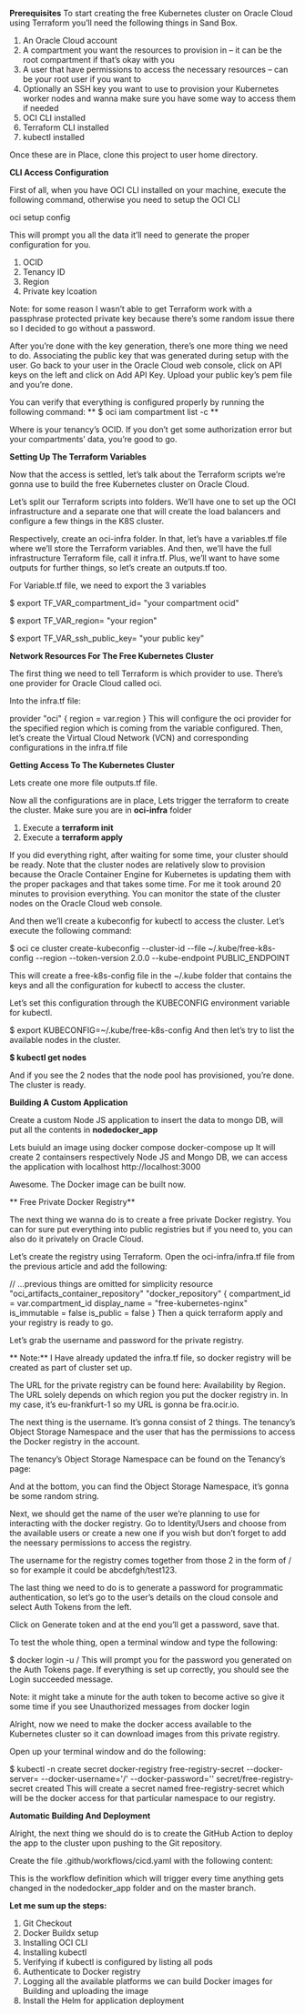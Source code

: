 **Prerequisites**
To start creating the free Kubernetes cluster on Oracle Cloud using Terraform you’ll need the following things in Sand Box.

1) An Oracle Cloud account
2) A compartment you want the resources to provision in – it can be the root compartment if that’s okay with you
3) A user that have permissions to access the necessary resources – can be your root user if you want to
4) Optionally an SSH key you want to use to provision your Kubernetes worker nodes and wanna make sure you have some way to access them if needed
5) OCI CLI installed
6) Terraform CLI installed
7) kubectl installed

Once these are in Place, clone this project to user home directory.

**CLI Access Configuration**

First of all, when you have OCI CLI installed on your machine, execute the following command, otherwise you need to setup the OCI CLI

oci setup config

This will prompt you all the data it’ll need to generate the proper configuration for you.
1) OCID
2) Tenancy ID
3) Region 
4) Private key lcoation

Note: for some reason I wasn’t able to get Terraform work with a passphrase protected private key because there’s some random issue there so I decided to go without a password.

After you’re done with the key generation, there’s one more thing we need to do. Associating the public key that was generated during setup with the user. Go back to your user in the Oracle Cloud web console, click on API keys on the left and click on Add API Key. Upload your public key’s pem file and you’re done.

You can verify that everything is configured properly by running the following command:
**
$ oci iam compartment list -c <tenancy-ocid>**

Where <tenancy-ocid> is your tenancy’s OCID. If you don’t get some authorization error but your compartments’ data, you’re good to go.

**Setting Up The Terraform Variables**
 
Now that the access is settled, let’s talk about the Terraform scripts we’re gonna use to build the free Kubernetes cluster on Oracle Cloud.

Let’s split our Terraform scripts into folders. We’ll have one to set up the OCI infrastructure and a separate one that will create the load balancers and configure a few things in the K8S cluster.

Respectively, create an oci-infra folder. In that, let’s have a variables.tf file where we’ll store the Terraform variables. And then, we’ll have the full infrastructure Terraform file, call it infra.tf. Plus, we’ll want to have some outputs for further things, so let’s create an outputs.tf too.
 
  For Variable.tf file, we need to export the 3 variables
  
$ export TF_VAR_compartment_id= "your compartment ocid"
 
$ export TF_VAR_region= "your region"
 
$ export TF_VAR_ssh_public_key= "your public key"
 
  
**Network Resources For The Free Kubernetes Cluster**
 
The first thing we need to tell Terraform is which provider to use. There’s one provider for Oracle Cloud called oci.

Into the infra.tf file:

provider "oci" {
  region = var.region
}
This will configure the oci provider for the specified region which is coming from the variable configured.
Then, let’s create the Virtual Cloud Network (VCN) and corresponding configurations in the infra.tf file
 
**Getting Access To The Kubernetes Cluster**

  Lets create one more file outputs.tf file.
  
  Now all the configurations are in place, Lets trigger the terraform to create the cluster. Make sure you are in **oci-infra** folder
  
1) Execute a **terraform init**
2) Execute a **terraform apply**

 If you did everything right, after waiting for some time, your cluster should be ready. Note that the cluster nodes are relatively slow to provision because the Oracle Container Engine for Kubernetes is updating them with the proper packages and that takes some time. For me it took around 20 minutes to provision everything. You can monitor the state of the cluster nodes on the Oracle Cloud web console.
 
  And then we’ll create a kubeconfig for kubectl to access the cluster. Let’s execute the following command:

$ oci ce cluster create-kubeconfig --cluster-id <cluster OCID> --file ~/.kube/free-k8s-config --region <region> --token-version 2.0.0 --kube-endpoint PUBLIC_ENDPOINT
  
  This will create a free-k8s-config file in the ~/.kube folder that contains the keys and all the configuration for kubectl to access the cluster.

Let’s set this configuration through the KUBECONFIG environment variable for kubectl.

$ export KUBECONFIG=~/.kube/free-k8s-config
And then let’s try to list the available nodes in the cluster.

**$ kubectl get nodes**
  
And if you see the 2 nodes that the node pool has provisioned, you’re done. The cluster is ready.

**Building A Custom Application**
 
 Create a custom Node JS application to insert the data to mongo DB, will put all the contents in **nodedocker_app**
 
 Lets buiuld an image using docker compose
 docker-compose up
 It will create 2 containsers respectively Node JS and Mongo DB, we can access the application with localhost
 http://localhost:3000
 
 Awesome. The Docker image can be built now.
 
** Free Private Docker Registry**
 
 The next thing we wanna do is to create a free private Docker registry. You can for sure put everything into public registries but if you need to, you can also do it privately on Oracle Cloud.

Let’s create the registry using Terraform. Open the oci-infra/infra.tf file from the previous article and add the following:

// ...previous things are omitted for simplicity
resource "oci_artifacts_container_repository" "docker_repository" {
  compartment_id = var.compartment_id
  display_name   = "free-kubernetes-nginx"
  is_immutable = false
  is_public    = false
}
Then a quick terraform apply and your registry is ready to go.

Let’s grab the username and password for the private registry.
 
** Note:** I Have already updated the infra.tf file, so docker registry will be created as part of cluster set up.
 
 The URL for the private registry can be found here: Availability by Region. The URL solely depends on which region you put the docker registry in. In my case, it’s eu-frankfurt-1 so my URL is gonna be fra.ocir.io.
 

The next thing is the username. It’s gonna consist of 2 things. The tenancy’s Object Storage Namespace and the user that has the permissions to access the Docker registry in the account.
 
The tenancy’s Object Storage Namespace can be found on the Tenancy’s page:
 
 And at the bottom, you can find the Object Storage Namespace, it’s gonna be some random string.

Next, we should get the name of the user we’re planning to use for interacting with the docker registry. Go to Identity/Users and choose from the available users or create a new one if you wish but don’t forget to add the neessary permissions to access the registry.

The username for the registry comes together from those 2 in the form of <object-storage-namespace>/<username> so for example it could be abcdefgh/test123.

The last thing we need to do is to generate a password for programmatic authentication, so let’s go to the user’s details on the cloud console and select Auth Tokens from the left.

Click on Generate token and at the end you’ll get a password, save that.

To test the whole thing, open a terminal window and type the following:

$ docker login -u <object-storage-namespace>/<username> <docker server>
This will prompt you for the password you generated on the Auth Tokens page. If everything is set up correctly, you should see the Login succeeded message.

Note: it might take a minute for the auth token to become active so give it some time if you see Unauthorized messages from docker login
 
 Alright, now we need to make the docker access available to the Kubernetes cluster so it can download images from this private registry.

Open up your terminal window and do the following:

$ kubectl -n <namespace> create secret docker-registry free-registry-secret --docker-server=<docker-server> --docker-username='<object-storage-namespace>/<username>' --docker-password='<password>'
secret/free-registry-secret created
This will create a secret named free-registry-secret which will be the docker access for that particular namespace to our registry.
 
**Automatic Building And Deployment**
 
 Alright, the next thing we should do is to create the GitHub Action to deploy the app to the cluster upon pushing to the Git repository.

Create the file .github/workflows/cicd.yaml with the following content:
 
 This is the workflow definition which will trigger every time anything gets changed in the nodedocker_app folder and on the master branch.
 
 **Let me sum up the steps:**
1. Git Checkout
2. Docker Buildx setup
3. Installing OCI CLI
4. Installing kubectl
5. Verifying if kubectl is configured by listing all pods
6. Authenticate to Docker registry
7. Logging all the available platforms we can build Docker images for Building and uploading the image
8. Install the Helm for application deployment
